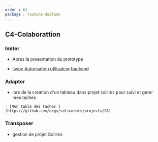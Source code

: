 ```yaml
---
order : 61
package : Yasmine-daifane
---
```

## C4-Colaborattion

### Imiter

  - Apres la presentation du prototype 
  
  
   - [Issue Autorisation utilisateur backend ](https://github.com/labs-web/prototype/issues/41)
  
### Adapter 

  
   -  lors de la creation d'un tableau dans projet solilms pour suivi et gerer mes taches 
  

    - [Mon table des taches ](https://github.com/orgs/solicoders/projects/26)
  
### Transposer
  
 - gestion de projet Solilms  


  
  


